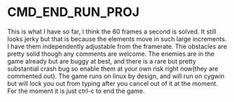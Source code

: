 # CMD_END_RUN_PROJ

This is what I have so far, I think the 60 frames a second is solved. It still looks jerky but that is
because the elements move in such large increments.  I have them independently adjustable from the 
framerate.  The obstacles are pretty solid though any comments are welcome. The enemies are in the 
game already but are buggy at best, and there is a rare but pretty substantial crash bug so enable them
at your own risk right now(they are commented out).  The game runs on linux by design, and will run 
on cygwin but will lock you out from typing after you cancel out of it at the moment. For the moment
it is just ctrl-c to end the game.